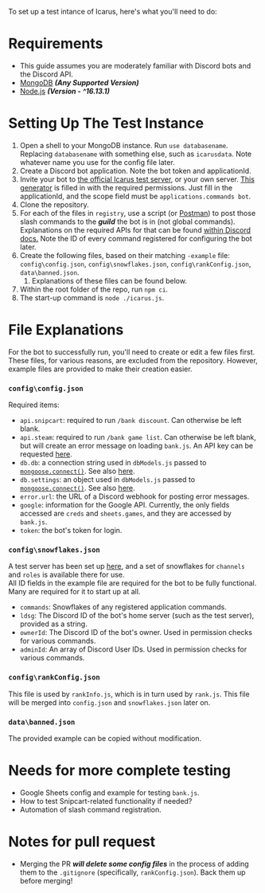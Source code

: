 To set up a test intance of Icarus, here's what you'll need to do:

# Requirements
- This guide assumes you are moderately familiar with Discord bots and the Discord API.
- [MongoDB](https://www.mongodb.com/) ***(Any Supported Version)***
- [Node.js](https://nodejs.org/) ***(Version - ^16.13.1)***

# Setting Up The Test Instance
1. Open a shell to your MongoDB instance. Run `use databasename`. Replacing `databasename` with something else, such as `icarusdata`. Note whatever name you use for the config file later.
2. Create a Discord bot application. Note the bot token and applicationId.
3. Invite your bot to [the official Icarus test server](https://discord.gg/BANbkb22Km), or your own server. [This generator](https://discordapi.com/permissions.html#1099511492566) is filled in with the required permissions. Just fill in the applicationId, and the scope field must be `applications.commands bot`.
4. Clone the repository.
5. For each of the files in `registry`, use a script (or [Postman](https://www.postman.com/downloads/)) to post those slash commands to the ***guild*** the bot is in (not global commands). Explanations on the required APIs for that can be found [within Discord docs.](https://discord.com/developers/docs/interactions/application-commands#making-a-guild-command) Note the ID of every command registered for configuring the bot later.
6. Create the following files, based on their matching `-example` file: `config\config.json`, `config\snowflakes.json`, `config\rankConfig.json`, `data\banned.json`.
    1. Explanations of these files can be found below.
7. Within the root folder of the repo, run `npm ci`.
8. The start-up command is `node ./icarus.js`.

# File Explanations
For the bot to successfully run, you'll need to create or edit a few files first. These files, for various reasons, are excluded from the repository. However, example files are provided to make their creation easier.

### `config\config.json`
Required items:

- `api.snipcart`: required to run `/bank discount`. Can otherwise be left blank.
- `api.steam`: required to run `/bank game list`. Can otherwise be left blank, but will create an error message on loading `bank.js`. An API key can be requested [here](https://steamcommunity.com/dev/apikey).
- `db.db`: a connection string used in `dbModels.js` passed to [`mongoose.connect()`](https://mongoosejs.com/docs/5.x/docs/api/mongoose.html#mongoose_Mongoose-connect). See also [here](https://mongoosejs.com/docs/5.x/docs/connections.html).
- `db.settings`: an object used in `dbModels.js` passed to [`mongoose.connect()`](https://mongoosejs.com/docs/5.x/docs/api/mongoose.html#mongoose_Mongoose-connect). See also [here](https://mongoosejs.com/docs/5.x/docs/connections.html).
- `error.url`: the URL of a Discord webhook for posting error messages.
- `google`: information for the Google API. Currently, the only fields accessed are `creds` and `sheets.games`, and they are accessed by `bank.js`.
- `token`: the bot's token for login.

### `config\snowflakes.json`
A test server has been set up [here](https://discord.gg/BANbkb22Km), and a set of snowflakes for `channels` and `roles` is available there for use.  
All ID fields in the example file are required for the bot to be fully functional. Many are required for it to start up at all.
- `commands`: Snowflakes of any registered application commands.
- `ldsg`: The Discord ID of the bot's home server (such as the test server), provided as a string.
- `ownerId`: The Discord ID of the bot's owner. Used in permission checks for various commands.
- `adminId`: An array of Discord User IDs. Used in permission checks for various commands.

### `config\rankConfig.json`
This file is used by `rankInfo.js`, which is in turn used by `rank.js`. This file will be merged into `config.json` and `snowflakes.json` later on.

### `data\banned.json`
The provided example can be copied without modification.

# Needs for more complete testing
- Google Sheets config and example for testing `bank.js`.
- How to test Snipcart-related functionality if needed?
- Automation of slash command registration.

# Notes for pull request
- Merging the PR ***will delete some config files*** in the process of adding them to the `.gitignore` (specifically, `rankConfig.json`). Back them up before merging!
